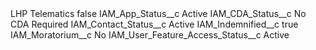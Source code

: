 <?xml version="1.0" encoding="UTF-8"?>
<CustomMetadata xmlns="http://soap.sforce.com/2006/04/metadata" xmlns:xsi="http://www.w3.org/2001/XMLSchema-instance" xmlns:xsd="http://www.w3.org/2001/XMLSchema">
    <label>LHP Telematics</label>
    <protected>false</protected>
    <values>
        <field>IAM_App_Status__c</field>
        <value xsi:type="xsd:string">Active</value>
    </values>
    <values>
        <field>IAM_CDA_Status__c</field>
        <value xsi:type="xsd:string">No CDA Required</value>
    </values>
    <values>
        <field>IAM_Contact_Status__c</field>
        <value xsi:type="xsd:string">Active</value>
    </values>
    <values>
        <field>IAM_Indemnified__c</field>
        <value xsi:type="xsd:boolean">true</value>
    </values>
    <values>
        <field>IAM_Moratorium__c</field>
        <value xsi:type="xsd:string">No</value>
    </values>
    <values>
        <field>IAM_User_Feature_Access_Status__c</field>
        <value xsi:type="xsd:string">Active</value>
    </values>
</CustomMetadata>
